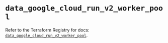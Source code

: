 # `data_google_cloud_run_v2_worker_pool`

Refer to the Terraform Registry for docs: [`data_google_cloud_run_v2_worker_pool`](https://registry.terraform.io/providers/hashicorp/google-beta/6.40.0/docs/data-sources/google_cloud_run_v2_worker_pool).
